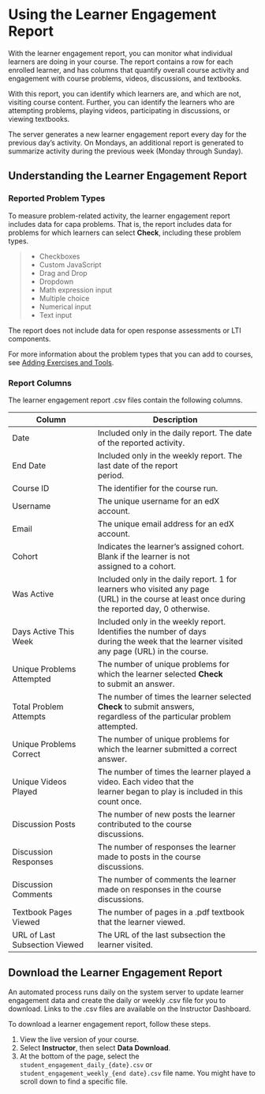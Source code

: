 <!-- Taken from https://github.com/openedx/edx-documentation/blob/67136d0c8f77592ca542992df167a57b6ed82156/en_us/shared/student_progress/Section_course_student.rst?plain=1 -->
<a id="using-the-learner-engagement-report"></a>

# Using the Learner Engagement Report

With the learner engagement report, you can monitor what individual learners
are doing in your course. The report contains a row for each enrolled learner,
and has columns that quantify overall course activity and engagement with
course problems, videos, discussions, and textbooks.

With this report, you can identify which learners are, and which are not,
visiting course content. Further, you can identify the learners who are
attempting problems, playing videos, participating in discussions, or viewing
textbooks.

The server generates a new learner engagement report every day for the
previous day’s activity. On Mondays, an additional report is generated to
summarize activity during the previous week (Monday through Sunday).

## Understanding the Learner Engagement Report

### Reported Problem Types

To measure problem-related activity, the learner engagement report includes
data for capa problems. That is, the report includes data for problems for
which learners can select **Check**, including these problem types.

> * Checkboxes
> * Custom JavaScript
> * Drag and Drop
> * Dropdown
> * Math expression input
> * Multiple choice
> * Numerical input
> * Text input

The report does not include data for open response assessments or LTI
components.

For more information about the problem types that you can add to courses, see
[Adding Exercises and Tools](https://edx.readthedocs.io/projects/edx-partner-course-staff/en/latest/exercises_tools/index.html#exercises-and-tools-index).

### Report Columns

The learner engagement report .csv files contain the following columns.

| Column                        | Description                                                                                                                                        |
|-------------------------------|----------------------------------------------------------------------------------------------------------------------------------------------------|
| Date                          | Included only in the daily report. The date of the reported activity.                                                                              |
| End Date                      | Included only in the weekly report. The last date of the report<br/>period.                                                                        |
| Course ID                     | The identifier for the course run.                                                                                                                 |
| Username                      | The unique username for an edX account.                                                                                                            |
| Email                         | The unique email address for an edX account.                                                                                                       |
| Cohort                        | Indicates the learner’s assigned cohort. Blank if the learner is not<br/>assigned to a cohort.                                                     |
| Was Active                    | Included only in the daily report. 1 for learners who visited any page<br/>(URL) in the course at least once during the reported day, 0 otherwise. |
| Days Active This Week         | Included only in the weekly report. Identifies the number of days<br/>during the week that the learner visited any page (URL) in the course.       |
| Unique Problems Attempted     | The number of unique problems for which the learner selected **Check**<br/>to submit an answer.                                                    |
| Total Problem Attempts        | The number of times the learner selected **Check** to submit answers,<br/>regardless of the particular problem attempted.                          |
| Unique Problems Correct       | The number of unique problems for which the learner submitted a correct<br/>answer.                                                                |
| Unique Videos Played          | The number of times the learner played a video. Each video that the<br/>learner began to play is included in this count once.                      |
| Discussion Posts              | The number of new posts the learner contributed to the course<br/>discussions.                                                                     |
| Discussion Responses          | The number of responses the learner made to posts in the course<br/>discussions.                                                                   |
| Discussion Comments           | The number of comments the learner made on responses in the course<br/>discussions.                                                                |
| Textbook Pages Viewed         | The number of pages in a .pdf textbook that the learner viewed.                                                                                    |
| URL of Last Subsection Viewed | The URL of the last subsection the learner visited.                                                                                                |
<a id="download-the-learner-engagement-report"></a>

## Download the Learner Engagement Report

An automated process runs daily on the system server to update learner
engagement data and create the daily or weekly .csv file for you to download.
Links to the .csv files are available on the Instructor Dashboard.

To download a learner engagement report, follow these steps.

1. View the live version of your course.
2. Select **Instructor**, then select **Data Download**.
3. At the bottom of the page, select the
   `student_engagement_daily_{date}.csv` or `student_engagement_weekly_{end
   date}.csv` file name. You might have to scroll down to find a specific
   file.

<!-- Victor, should I add a section on what to do with it after you've downloaded it? or refer them to a similar existing section for the student answer distribution report? -->
